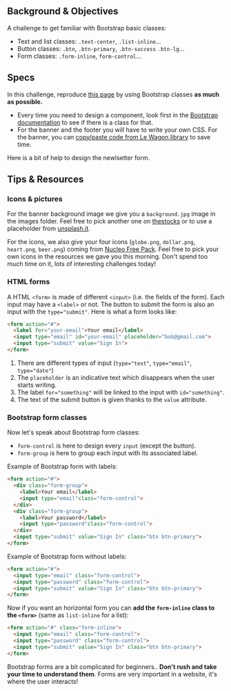 ## Background & Objectives

A challenge to get familiar with Bootstrap basic classes:

- Text and list classes: `.text-center`, `.list-inline`...
- Button classes: `.btn`, `.btn-primary`, `.btn-success` `.btn-lg`...
- Form classes: `.form-inline`, `form-control`...

## Specs

In this challenge, reproduce [this page](http://lewagon.github.io/bootstrap-challenges/08-Final-airbnb-home-without-grid/) by using Bootstrap classes **as much as possible.**

- Every time you need to design a component, look first in the [Bootstrap documentation](http://getbootstrap.com/) to see if there is a class for that.
- For the banner and the footer you will have to write your own CSS. For the banner, you can [copy/paste code from Le Wagon library](http://lewagon.github.io/ui-components/#banner) to save time.


Here is a bit of help to design the newlsetter form.

## Tips & Resources

### Icons & pictures

For the banner background image we give you a `background.jpg` image in the images folder. Feel free to pick another one on [thestocks](http://thestocks.im/) or to use a placeholder from [unsplash.it](http://unsplash.it).

For the icons, we also give your four icons (`globe.png`, `dollar.png`, `heart.png`, `beer.png`) coming from [Nucleo Free Pack](https://nucleoapp.com/). Feel free to pick your own icons in the resources we gave you this morning. Don't spend too much time on it, lots of interesting challenges today!

### HTML forms

A HTML `<form>` is made of different `<input>` (i.e. the fields of the form). Each input may have a `<label>` or not. The button to submit the form is also an input with the `type="submit"`. Here is what a form looks like:


```html
<form action="#">
  <label for="your-email">Your email</label>
  <input type="email" id="your-email" placeholder="bob@gmail.com">
  <input type="submit" value="Sign In">
</form>
```


1. There are different types of input (`type="text"`, `type="email"`, `type="date"`)
2. The `placeholder` is an indicative text which disappears when the user starts writing.
3. The label `for="something"` will be linked to the input with `id="something"`.
4. The text of the submit button is given thanks to the `value` attribute.


### Bootstrap form classes

Now let's speak about Bootstrap form classes:

- `form-control` is here to design every `input` (except the button).
- `form-group` is here to group each input with its associated label.

Example of Bootstrap form with labels:

```html
<form action="#">
  <div class="form-group">
    <label>Your email</label>
    <input type="email"class="form-control">
  </div>
  <div class="form-group">
    <label>Your password</label>
    <input type="password"class="form-control">
  </div>
  <input type="submit" value="Sign In" class="btn btn-primary">
</form>
```

Example of Bootstrap form without labels:

```html
<form action="#">
  <input type="email" class="form-control">
  <input type="password" class="form-control">
  <input type="submit" value="Sign In" class="btn btn-primary">
</form>
```

Now if you want an horizontal form you can **add the `form-inline` class to the `<form>`** (same as `list-inline` for a list):

```html
<form action="#" class="form-inline">
  <input type="email" class="form-control">
  <input type="password" class="form-control">
  <input type="submit" value="Sign In" class="btn btn-primary">
</form>
```

Bootstrap forms are a bit complicated for beginners.. **Don't rush and take your time to understand them**. Forms are very important in a website, it's where the user interacts!
